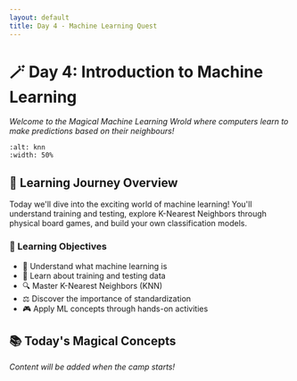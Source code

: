 ```yaml
---
layout: default
title: Day 4 - Machine Learning Quest
---
```


# 🪄 Day 4: Introduction to Machine Learning

*Welcome to the Magical Machine Learning Wrold where computers learn to make predictions based on their neighbours!*

```{image} ../../images/knn.png
:alt: knn
:width: 50%
```

## 🔮 Learning Journey Overview

Today we'll dive into the exciting world of machine learning! You'll understand training and testing, explore K-Nearest Neighbors through physical board games, and build your own classification models.

### 🎯 Learning Objectives
- 🧠 Understand what machine learning is
- 🎯 Learn about training and testing data
- 🔍 Master K-Nearest Neighbors (KNN)
- ⚖️ Discover the importance of standardization
- 🎮 Apply ML concepts through hands-on activities

## 📚 Today's Magical Concepts

*Content will be added when the camp starts!*
